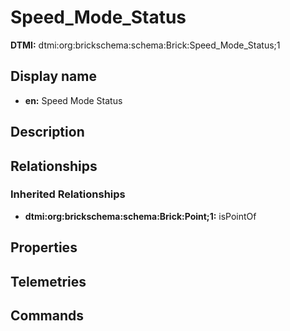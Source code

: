 # Speed_Mode_Status
**DTMI:** dtmi:org:brickschema:schema:Brick:Speed_Mode_Status;1
## Display name
- **en:** Speed Mode Status
## Description
## Relationships
### Inherited Relationships
* **dtmi:org:brickschema:schema:Brick:Point;1:** isPointOf
## Properties
## Telemetries
## Commands

